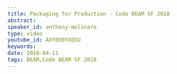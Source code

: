 ```yaml
---
title: Packaging for Production - Code BEAM SF 2018
abstract: 
speaker_id: anthony-molinaro
type: video
youtube_id: AXY0d0YXQSU
keywords: 
date: 2018-04-11
tags: BEAM,Code BEAM SF 2018
---
```


